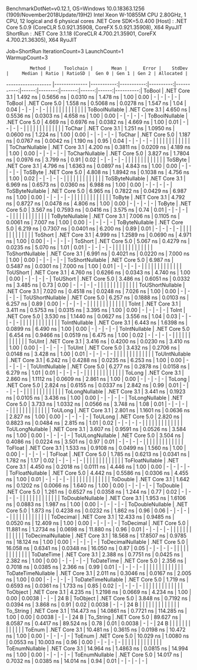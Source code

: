 
BenchmarkDotNet=v0.12.1, OS=Windows 10.0.18363.1256 (1909/November2018Update/19H2)
Intel Xeon W-10855M CPU 2.80GHz, 1 CPU, 12 logical and 6 physical cores
.NET Core SDK=5.0.400
  [Host]   : .NET Core 5.0.9 (CoreCLR 5.0.921.35908, CoreFX 5.0.921.35908), X64 RyuJIT
  ShortRun : .NET Core 3.1.18 (CoreCLR 4.700.21.35901, CoreFX 4.700.21.36305), X64 RyuJIT

Job=ShortRun  IterationCount=3  LaunchCount=1  
WarmupCount=3  

             Method |     Toolchain |       Mean |      Error |    StdDev |     Median | Ratio | RatioSD |  Gen 0 | Gen 1 | Gen 2 | Allocated |
------------------- |-------------- |-----------:|-----------:|----------:|-----------:|------:|--------:|-------:|------:|------:|----------:|
             ToBool | .NET Core 3.1 |   1.492 ns |  0.5656 ns | 0.0310 ns |   1.478 ns |  1.00 |    0.00 |      - |     - |     - |         - |
             ToBool | .NET Core 5.0 |   1.558 ns |  0.5068 ns | 0.0278 ns |   1.547 ns |  1.04 |    0.04 |      - |     - |     - |         - |
                    |               |            |            |           |            |       |         |        |       |       |           |
     ToBoolNullable | .NET Core 3.1 |   4.650 ns |  0.5536 ns | 0.0303 ns |   4.658 ns |  1.00 |    0.00 |      - |     - |     - |         - |
     ToBoolNullable | .NET Core 5.0 |   4.669 ns |  0.6976 ns | 0.0382 ns |   4.669 ns |  1.00 |    0.01 |      - |     - |     - |         - |
                    |               |            |            |           |            |       |         |        |       |       |           |
             ToChar | .NET Core 3.1 |   1.251 ns |  1.0950 ns | 0.0600 ns |   1.224 ns |  1.00 |    0.00 |      - |     - |     - |         - |
             ToChar | .NET Core 5.0 |   1.187 ns |  0.0767 ns | 0.0042 ns |   1.190 ns |  0.95 |    0.04 |      - |     - |     - |         - |
                    |               |            |            |           |            |       |         |        |       |       |           |
     ToCharNullable | .NET Core 3.1 |   4.200 ns |  0.3811 ns | 0.0209 ns |   4.189 ns |  1.00 |    0.00 |      - |     - |     - |         - |
     ToCharNullable | .NET Core 5.0 |   3.827 ns |  1.7804 ns | 0.0976 ns |   3.799 ns |  0.91 |    0.02 |      - |     - |     - |         - |
                    |               |            |            |           |            |       |         |        |       |       |           |
            ToSByte | .NET Core 3.1 |   4.796 ns |  1.6363 ns | 0.0897 ns |   4.843 ns |  1.00 |    0.00 |      - |     - |     - |         - |
            ToSByte | .NET Core 5.0 |   4.808 ns |  1.8942 ns | 0.1038 ns |   4.756 ns |  1.00 |    0.02 |      - |     - |     - |         - |
                    |               |            |            |           |            |       |         |        |       |       |           |
    ToSByteNullable | .NET Core 3.1 |   6.969 ns |  0.6573 ns | 0.0360 ns |   6.988 ns |  1.00 |    0.00 |      - |     - |     - |         - |
    ToSByteNullable | .NET Core 5.0 |   6.965 ns |  0.7822 ns | 0.0429 ns |   6.987 ns |  1.00 |    0.00 |      - |     - |     - |         - |
                    |               |            |            |           |            |       |         |        |       |       |           |
             ToByte | .NET Core 3.1 |   4.792 ns |  0.8727 ns | 0.0478 ns |   4.806 ns |  1.00 |    0.00 |      - |     - |     - |         - |
             ToByte | .NET Core 5.0 |   3.567 ns |  0.7593 ns | 0.0416 ns |   3.575 ns |  0.74 |    0.01 |      - |     - |     - |         - |
                    |               |            |            |           |            |       |         |        |       |       |           |
     ToByteNullable | .NET Core 3.1 |   7.006 ns |  0.1105 ns | 0.0061 ns |   7.007 ns |  1.00 |    0.00 |      - |     - |     - |         - |
     ToByteNullable | .NET Core 5.0 |   6.219 ns |  0.7307 ns | 0.0401 ns |   6.200 ns |  0.89 |    0.01 |      - |     - |     - |         - |
                    |               |            |            |           |            |       |         |        |       |       |           |
            ToShort | .NET Core 3.1 |   4.999 ns |  1.2589 ns | 0.0690 ns |   4.971 ns |  1.00 |    0.00 |      - |     - |     - |         - |
            ToShort | .NET Core 5.0 |   5.067 ns |  0.4279 ns | 0.0235 ns |   5.070 ns |  1.01 |    0.01 |      - |     - |     - |         - |
                    |               |            |            |           |            |       |         |        |       |       |           |
    ToShortNullable | .NET Core 3.1 |   6.991 ns |  0.4021 ns | 0.0220 ns |   7.000 ns |  1.00 |    0.00 |      - |     - |     - |         - |
    ToShortNullable | .NET Core 5.0 |   6.987 ns |  0.5487 ns | 0.0301 ns |   7.000 ns |  1.00 |    0.01 |      - |     - |     - |         - |
                    |               |            |            |           |            |       |         |        |       |       |           |
           ToUShort | .NET Core 3.1 |   4.760 ns |  0.6266 ns | 0.0343 ns |   4.740 ns |  1.00 |    0.00 |      - |     - |     - |         - |
           ToUShort | .NET Core 5.0 |   3.486 ns |  0.6051 ns | 0.0332 ns |   3.485 ns |  0.73 |    0.00 |      - |     - |     - |         - |
                    |               |            |            |           |            |       |         |        |       |       |           |
   ToUShortNullable | .NET Core 3.1 |   7.020 ns |  0.4518 ns | 0.0248 ns |   7.026 ns |  1.00 |    0.00 |      - |     - |     - |         - |
   ToUShortNullable | .NET Core 5.0 |   6.257 ns |  0.1888 ns | 0.0103 ns |   6.257 ns |  0.89 |    0.00 |      - |     - |     - |         - |
                    |               |            |            |           |            |       |         |        |       |       |           |
              ToInt | .NET Core 3.1 |   3.411 ns |  0.5753 ns | 0.0315 ns |   3.395 ns |  1.00 |    0.00 |      - |     - |     - |         - |
              ToInt | .NET Core 5.0 |   3.530 ns |  1.1440 ns | 0.0627 ns |   3.556 ns |  1.04 |    0.03 |      - |     - |     - |         - |
                    |               |            |            |           |            |       |         |        |       |       |           |
      ToIntNullable | .NET Core 3.1 |   6.443 ns |  1.6398 ns | 0.0899 ns |   6.490 ns |  1.00 |    0.00 |      - |     - |     - |         - |
      ToIntNullable | .NET Core 5.0 |   6.454 ns |  0.9466 ns | 0.0519 ns |   6.475 ns |  1.00 |    0.02 |      - |     - |     - |         - |
                    |               |            |            |           |            |       |         |        |       |       |           |
             ToUInt | .NET Core 3.1 |   3.416 ns |  0.4200 ns | 0.0230 ns |   3.410 ns |  1.00 |    0.00 |      - |     - |     - |         - |
             ToUInt | .NET Core 5.0 |   3.432 ns |  0.2706 ns | 0.0148 ns |   3.428 ns |  1.00 |    0.01 |      - |     - |     - |         - |
                    |               |            |            |           |            |       |         |        |       |       |           |
     ToUIntNullable | .NET Core 3.1 |   6.242 ns |  0.4288 ns | 0.0235 ns |   6.253 ns |  1.00 |    0.00 |      - |     - |     - |         - |
     ToUIntNullable | .NET Core 5.0 |   6.277 ns |  0.2878 ns | 0.0158 ns |   6.279 ns |  1.01 |    0.01 |      - |     - |     - |         - |
                    |               |            |            |           |            |       |         |        |       |       |           |
             ToLong | .NET Core 3.1 |   2.860 ns |  1.1112 ns | 0.0609 ns |   2.861 ns |  1.00 |    0.00 |      - |     - |     - |         - |
             ToLong | .NET Core 5.0 |   2.824 ns |  0.6155 ns | 0.0337 ns |   2.842 ns |  0.99 |    0.01 |      - |     - |     - |         - |
                    |               |            |            |           |            |       |         |        |       |       |           |
     ToLongNullable | .NET Core 3.1 |   3.441 ns |  0.1923 ns | 0.0105 ns |   3.436 ns |  1.00 |    0.00 |      - |     - |     - |         - |
     ToLongNullable | .NET Core 5.0 |   3.733 ns |  1.0332 ns | 0.0566 ns |   3.748 ns |  1.08 |    0.01 |      - |     - |     - |         - |
                    |               |            |            |           |            |       |         |        |       |       |           |
            ToULong | .NET Core 3.1 |   2.801 ns |  1.1601 ns | 0.0636 ns |   2.827 ns |  1.00 |    0.00 |      - |     - |     - |         - |
            ToULong | .NET Core 5.0 |   2.820 ns |  0.8823 ns | 0.0484 ns |   2.815 ns |  1.01 |    0.02 |      - |     - |     - |         - |
                    |               |            |            |           |            |       |         |        |       |       |           |
    ToULongNullable | .NET Core 3.1 |   3.607 ns |  0.9591 ns | 0.0526 ns |   3.584 ns |  1.00 |    0.00 |      - |     - |     - |         - |
    ToULongNullable | .NET Core 5.0 |   3.504 ns |  0.4086 ns | 0.0224 ns |   3.501 ns |  0.97 |    0.01 |      - |     - |     - |         - |
                    |               |            |            |           |            |       |         |        |       |       |           |
            ToFloat | .NET Core 3.1 |   1.533 ns |  0.9108 ns | 0.0499 ns |   1.560 ns |  1.00 |    0.00 |      - |     - |     - |         - |
            ToFloat | .NET Core 5.0 |   1.785 ns |  0.6213 ns | 0.0341 ns |   1.782 ns |  1.17 |    0.02 |      - |     - |     - |         - |
                    |               |            |            |           |            |       |         |        |       |       |           |
    ToFloatNullable | .NET Core 3.1 |   4.450 ns |  0.2018 ns | 0.0111 ns |   4.446 ns |  1.00 |    0.00 |      - |     - |     - |         - |
    ToFloatNullable | .NET Core 5.0 |   4.442 ns |  0.5586 ns | 0.0306 ns |   4.455 ns |  1.00 |    0.01 |      - |     - |     - |         - |
                    |               |            |            |           |            |       |         |        |       |       |           |
           ToDouble | .NET Core 3.1 |   1.642 ns |  0.1202 ns | 0.0066 ns |   1.640 ns |  1.00 |    0.00 |      - |     - |     - |         - |
           ToDouble | .NET Core 5.0 |   1.261 ns |  0.6527 ns | 0.0358 ns |   1.244 ns |  0.77 |    0.02 |      - |     - |     - |         - |
                    |               |            |            |           |            |       |         |        |       |       |           |
   ToDoubleNullable | .NET Core 3.1 |   1.953 ns |  1.6106 ns | 0.0883 ns |   1.987 ns |  1.00 |    0.00 |      - |     - |     - |         - |
   ToDoubleNullable | .NET Core 5.0 |   1.873 ns |  0.4238 ns | 0.0232 ns |   1.862 ns |  0.96 |    0.06 |      - |     - |     - |         - |
                    |               |            |            |           |            |       |         |        |       |       |           |
          ToDecimal | .NET Core 3.1 |  12.433 ns |  0.9485 ns | 0.0520 ns |  12.409 ns |  1.00 |    0.00 |      - |     - |     - |         - |
          ToDecimal | .NET Core 5.0 |  11.881 ns |  1.2734 ns | 0.0698 ns |  11.880 ns |  0.96 |    0.01 |      - |     - |     - |         - |
                    |               |            |            |           |            |       |         |        |       |       |           |
  ToDecimalNullable | .NET Core 3.1 |  18.568 ns | 17.8507 ns | 0.9785 ns |  18.124 ns |  1.00 |    0.00 |      - |     - |     - |         - |
  ToDecimalNullable | .NET Core 5.0 |  16.058 ns |  0.6341 ns | 0.0348 ns |  16.050 ns |  0.87 |    0.05 |      - |     - |     - |         - |
                    |               |            |            |           |            |       |         |        |       |       |           |
         ToDateTime | .NET Core 3.1 |   2.388 ns |  0.7751 ns | 0.0425 ns |   2.382 ns |  1.00 |    0.00 |      - |     - |     - |         - |
         ToDateTime | .NET Core 5.0 |   2.356 ns |  0.7018 ns | 0.0385 ns |   2.366 ns |  0.99 |    0.01 |      - |     - |     - |         - |
                    |               |            |            |           |            |       |         |        |       |       |           |
 ToDateTimeNullable | .NET Core 3.1 |   2.011 ns |  0.3046 ns | 0.0167 ns |   2.005 ns |  1.00 |    0.00 |      - |     - |     - |         - |
 ToDateTimeNullable | .NET Core 5.0 |   1.719 ns |  0.6593 ns | 0.0361 ns |   1.733 ns |  0.85 |    0.02 |      - |     - |     - |         - |
                    |               |            |            |           |            |       |         |        |       |       |           |
           ToObject | .NET Core 3.1 |   4.235 ns |  1.2198 ns | 0.0669 ns |   4.234 ns |  1.00 |    0.00 | 0.0038 |     - |     - |      24 B |
           ToObject | .NET Core 5.0 |   3.848 ns |  0.7192 ns | 0.0394 ns |   3.868 ns |  0.91 |    0.02 | 0.0038 |     - |     - |      24 B |
                    |               |            |            |           |            |       |         |        |       |       |           |
          To_String | .NET Core 3.1 | 114.473 ns | 14.0861 ns | 0.7721 ns | 114.285 ns |  1.00 |    0.00 | 0.0038 |     - |     - |      24 B |
          To_String | .NET Core 5.0 |  89.627 ns |  8.0587 ns | 0.4417 ns |  89.524 ns |  0.78 |    0.01 | 0.0038 |     - |     - |      24 B |
                    |               |            |            |           |            |       |         |        |       |       |           |
             ToEnum | .NET Core 3.1 |  10.481 ns |  0.3615 ns | 0.0198 ns |  10.472 ns |  1.00 |    0.00 |      - |     - |     - |         - |
             ToEnum | .NET Core 5.0 |  10.029 ns |  1.0080 ns | 0.0553 ns |  10.003 ns |  0.96 |    0.00 |      - |     - |     - |         - |
                    |               |            |            |           |            |       |         |        |       |       |           |
     ToEnumNullable | .NET Core 3.1 |  14.964 ns |  1.4863 ns | 0.0815 ns |  14.994 ns |  1.00 |    0.00 |      - |     - |     - |         - |
     ToEnumNullable | .NET Core 5.0 |  14.017 ns |  0.7032 ns | 0.0385 ns |  14.014 ns |  0.94 |    0.01 |      - |     - |     - |         - |
